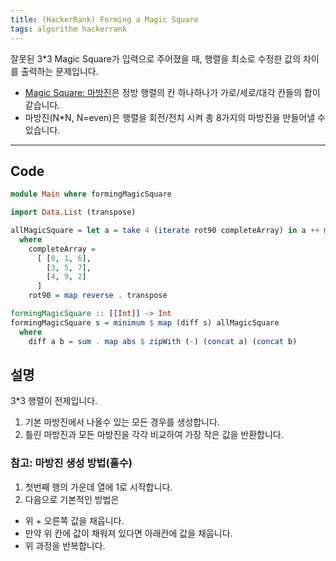 ```yaml
---
title: (HackerRank) Forming a Magic Square
tags: algorithm hackerrank
---
```


 잘못된 3*3 Magic Square가 입력으로 주어졌을 때, 행렬을 최소로 수정한 값의 차이를 출력하는 문제입니다.

- [Magic Square: 마방진](https://en.wikipedia.org/wiki/Magic_square)은 정방 행렬의 칸 하나하나가 가로/세로/대각 칸들의 합이 같습니다.
- 마방진(N*N, N=even)은 행렬을 회전/전치 시켜 총 8가지의 마방진을 만들어낼 수 있습니다.

<!--more-->

---

## Code

```haskell
module Main where formingMagicSquare

import Data.List (transpose)

allMagicSquare = let a = take 4 (iterate rot90 completeArray) in a ++ map transpose a
  where
    completeArray =
      [ [8, 1, 6],
        [3, 5, 7],
        [4, 9, 2]
      ]
    rot90 = map reverse . transpose

formingMagicSquare :: [[Int]] -> Int
formingMagicSquare s = minimum $ map (diff s) allMagicSquare
  where
    diff a b = sum . map abs $ zipWith (-) (concat a) (concat b)
```

## 설명

 3*3 행렬이 전제입니다.

1. 기본 마방진에서 나올수 있는 모든 경우를 생성합니다.
2. 틀린 마방진과 모든 마방진을 각각 비교하여 가장 작은 값을 반환합니다.

### 참고: 마방진 생성 방법(홀수)

1. 첫번째 행의 가운데 열에 1로 시작합니다.
2. 다음으로 기본적인 방법은
  - 위 + 오른쪽 값을 채웁니다.
  - 만약 위 칸에 값이 채워져 있다면 아래칸에 값을 채웁니다.
  - 위 과정을 반복합니다.
